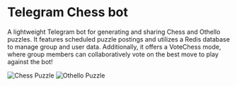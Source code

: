 # Telegram Chess bot

A lightweight Telegram bot for generating and sharing Chess and Othello puzzles. It features scheduled puzzle postings and utilizes a Redis database to manage group and user data. Additionally, it offers a VoteChess mode, where group members can collaboratively vote on the best move to play against the bot!

![Chess Puzzle](./data/chess.gif)
![Othello Puzzle](./data/othello.gif)

